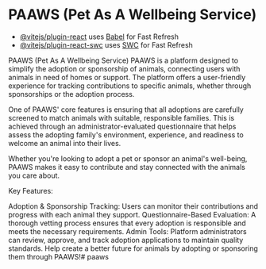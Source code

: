 # PAAWS (Pet As A Wellbeing Service)


- [@vitejs/plugin-react](https://github.com/vitejs/vite-plugin-react/blob/main/packages/plugin-react/README.md) uses [Babel](https://babeljs.io/) for Fast Refresh
- [@vitejs/plugin-react-swc](https://github.com/vitejs/vite-plugin-react-swc) uses [SWC](https://swc.rs/) for Fast Refresh

PAAWS (Pet As A Wellbeing Service)
PAAWS is a platform designed to simplify the adoption or sponsorship of animals, connecting users with animals in need of homes or support. The platform offers a user-friendly experience for tracking contributions to specific animals, whether through sponsorships or the adoption process.

One of PAAWS' core features is ensuring that all adoptions are carefully screened to match animals with suitable, responsible families. This is achieved through an administrator-evaluated questionnaire that helps assess the adopting family's environment, experience, and readiness to welcome an animal into their lives.

Whether you're looking to adopt a pet or sponsor an animal's well-being, PAAWS makes it easy to contribute and stay connected with the animals you care about.

Key Features:

Adoption & Sponsorship Tracking: Users can monitor their contributions and progress with each animal they support.
Questionnaire-Based Evaluation: A thorough vetting process ensures that every adoption is responsible and meets the necessary requirements.
Admin Tools: Platform administrators can review, approve, and track adoption applications to maintain quality standards.
Help create a better future for animals by adopting or sponsoring them through PAAWS!#   p a a w s  
 